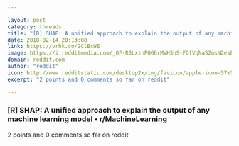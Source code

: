 ```yaml
---

layout: post
category: threads
title: "[R] SHAP: A unified approach to explain the output of any machine learning model"
date: 2018-02-14 20:13:08
link: https://vrhk.co/2ClEcWE
image: https://i.redditmedia.com/_OF-R0LxzhPQG6rMVHShS-FGfVqNaS2msN2esBemMdE.jpg?w=320&s=b5da15e776c8aea8d95bce8e109b1ba3
domain: reddit.com
author: "reddit"
icon: http://www.redditstatic.com/desktop2x/img/favicon/apple-icon-57x57.png
excerpt: "2 points and 0 comments so far on reddit"

---
```


### [R] SHAP: A unified approach to explain the output of any machine learning model • r/MachineLearning

2 points and 0 comments so far on reddit